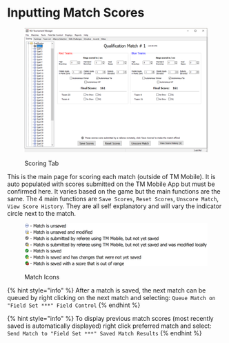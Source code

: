 # Inputting Match Scores

<figure><img src="../../../../.gitbook/assets/Submitting Match Score.png" alt=""><figcaption><p>Scoring Tab</p></figcaption></figure>

This is the main page for scoring each match (outside of TM Mobile). It is auto populated with scores submitted on the TM Mobile App but must be confirmed here. It varies based on the game but the main functions are the same. The 4 main functions are `Save Scores`, `Reset Scores`, `Unscore Match`, `View Score History`. They are all self explanatory and will vary the indicator circle next to the match.&#x20;

<figure><img src="../../../../.gitbook/assets/match icons.png" alt=""><figcaption><p>Match Icons</p></figcaption></figure>

{% hint style="info" %}
After a match is saved, the next match can be queued by right clicking on the next match and selecting: `Queue Match on "Field Set ***" Field Control`
{% endhint %}

{% hint style="info" %}
To display previous match scores (most recently saved is automatically displayed) right click preferred match and select: `Send Match to "Field Set ***" Saved Match Results`
{% endhint %}
